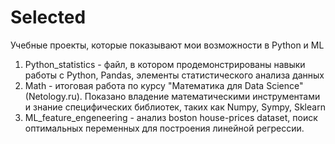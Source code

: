 # Selected
Учебные проекты, которые показывают мои возможности в Python и ML

1. Python_statistics - файл, в котором продемонстрированы навыки работы с Python, Pandas, элементы статистического анализа данных
2. Math - итоговая работа по курсу "Математика для Data Science" (Netology.ru). Показано владение математическими инструментами и знание специфических библиотек, таких как Numpy, Sympy, Sklearn
3. ML_feature_engeneering - анализ boston house-prices dataset, поиск оптимальных переменных для построения линейной регрессии.
